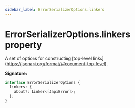 ```yaml
---
sidebar_label: ErrorSerializerOptions.linkers
---
```


# ErrorSerializerOptions.linkers property

A set of options for constructing \[top-level
links\](https://jsonapi.org/format/\#document-top-level).

**Signature:**

```typescript
interface ErrorSerializerOptions {
  linkers: {
    about?: Linker<[JapiError]>;
  };
}
```
